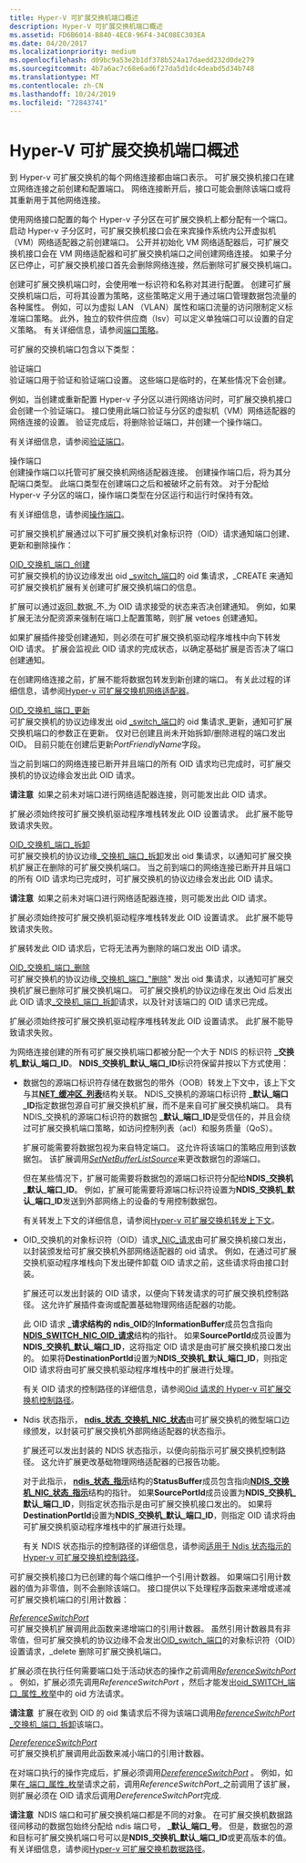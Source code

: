 ```yaml
---
title: Hyper-V 可扩展交换机端口概述
description: Hyper-V 可扩展交换机端口概述
ms.assetid: FD6B6014-B840-4EC8-96F4-34C08EC303EA
ms.date: 04/20/2017
ms.localizationpriority: medium
ms.openlocfilehash: d09bc9a53e2b1df378b524a17daedd232d0de279
ms.sourcegitcommit: 4b7a6ac7c68e6ad6f27da5d1dc4deabd5d34b748
ms.translationtype: MT
ms.contentlocale: zh-CN
ms.lasthandoff: 10/24/2019
ms.locfileid: "72843741"
---
```

# <a name="overview-of-hyper-v-extensible-switch-ports"></a>Hyper-V 可扩展交换机端口概述


到 Hyper-v 可扩展交换机的每个网络连接都由端口表示。 可扩展交换机接口在建立网络连接之前创建和配置端口。 网络连接断开后，接口可能会删除该端口或将其重新用于其他网络连接。

使用网络接口配置的每个 Hyper-v 子分区在可扩展交换机上都分配有一个端口。 启动 Hyper-v 子分区时，可扩展交换机接口会在来宾操作系统内公开虚拟机（VM）网络适配器之前创建端口。 公开并初始化 VM 网络适配器后，可扩展交换机接口会在 VM 网络适配器和可扩展交换机端口之间创建网络连接。 如果子分区已停止，可扩展交换机接口首先会删除网络连接，然后删除可扩展交换机端口。

创建可扩展交换机端口时，会使用唯一标识符和名称对其进行配置。 创建可扩展交换机端口后，可将其设置为策略，这些策略定义用于通过端口管理数据包流量的各种属性。 例如，可以为虚拟 LAN （VLAN）属性和端口流量的访问限制定义标准端口策略。 此外，独立的软件供应商（Isv）可以定义单独端口可以设置的自定义策略。 有关详细信息，请参阅[端口策略](port-policies.md)。

可扩展的交换机端口包含以下类型：

<a href="" id="validation-ports"></a>验证端口  
验证端口用于验证和验证端口设置。 这些端口是临时的，在某些情况下会创建。

例如，当创建或重新配置 Hyper-v 子分区以进行网络访问时，可扩展交换机接口会创建一个验证端口。 接口使用此端口验证与分区的虚拟机（VM）网络适配器的网络连接的设置。 验证完成后，将删除验证端口，并创建一个操作端口。

有关详细信息，请参阅[验证端口](validation-ports.md)。

<a href="" id="operational-ports"></a>操作端口  
创建操作端口以托管可扩展交换机网络适配器连接。 创建操作端口后，将为其分配端口类型。 此端口类型在创建端口之后和被破坏之前有效。 对于分配给 Hyper-v 子分区的端口，操作端口类型在分区运行和运行时保持有效。

有关详细信息，请参阅[操作端口](operational-ports.md)。

可扩展交换机扩展通过以下可扩展交换机对象标识符（OID）请求通知端口创建、更新和删除操作：

<a href="" id="oid-switch-port-create"></a>[OID\_交换机\_端口\_创建](https://docs.microsoft.com/windows-hardware/drivers/network/oid-switch-port-create)  
可扩展交换机的协议边缘发出 oid [\_switch\_端口](https://docs.microsoft.com/windows-hardware/drivers/network/oid-switch-port-create)的 oid 集请求，\_CREATE 来通知可扩展交换机扩展有关创建可扩展交换机端口的信息。

扩展可以通过返回\_数据\_不\_为 OID 请求接受的状态来否决创建通知。 例如，如果扩展无法分配资源来强制在端口上配置策略，则扩展 vetoes 创建通知。

如果扩展插件接受创建通知，则必须在可扩展交换机驱动程序堆栈中向下转发 OID 请求。 扩展会监视此 OID 请求的完成状态，以确定基础扩展是否否决了端口创建通知。

在创建网络连接之前，扩展不能将数据包转发到新创建的端口。 有关此过程的详细信息，请参阅[Hyper-v 可扩展交换机网络适配器](hyper-v-extensible-switch-network-adapters.md)。

<a href="" id="oid-switch-port-updated"></a>[OID\_交换机\_端口\_更新](https://docs.microsoft.com/windows-hardware/drivers/network/oid-switch-port-updated)  
可扩展交换机的协议边缘发出 oid [\_switch\_端口](https://docs.microsoft.com/windows-hardware/drivers/network/oid-switch-port-updated)的 oid 集请求\_更新，通知可扩展交换机端口的参数正在更新。 仅对已创建且尚未开始拆卸/删除进程的端口发出 OID。 目前只能在创建后更新*PortFriendlyName*字段。

当之前到端口的网络连接已断开并且端口的所有 OID 请求均已完成时，可扩展交换机的协议边缘会发出此 OID 请求。

**请注意**  如果之前未对端口进行网络适配器连接，则可能发出此 OID 请求。

 

扩展必须始终按可扩展交换机驱动程序堆栈转发此 OID 设置请求。 此扩展不能导致请求失败。

<a href="" id="oid-switch-port-teardown"></a>[OID\_交换机\_端口\_拆卸](https://docs.microsoft.com/windows-hardware/drivers/network/oid-switch-port-teardown)  
可扩展交换机的协议边缘[\_交换机\_端口\_拆卸](https://docs.microsoft.com/windows-hardware/drivers/network/oid-switch-port-teardown)发出 oid 集请求，以通知可扩展交换机扩展正在删除的可扩展交换机端口。 当之前到端口的网络连接已断开并且端口的所有 OID 请求均已完成时，可扩展交换机的协议边缘会发出此 OID 请求。

**请注意**  如果之前未对端口进行网络适配器连接，则可能发出此 OID 请求。

 

扩展必须始终按可扩展交换机驱动程序堆栈转发此 OID 设置请求。 此扩展不能导致请求失败。

扩展转发此 OID 请求后，它将无法再为删除的端口发出 OID 请求。

<a href="" id="oid-switch-port-delete"></a>[OID\_交换机\_端口\_删除](https://docs.microsoft.com/windows-hardware/drivers/network/oid-switch-port-delete)  
可扩展交换机的协议边缘[\_交换机\_端口\_"删除](https://docs.microsoft.com/windows-hardware/drivers/network/oid-switch-port-delete)" 发出 oid 集请求，以通知可扩展交换机扩展已删除可扩展交换机端口。 可扩展交换机的协议边缘在发出 Oid 后发出此 OID 请求[\_交换机\_端口\_拆卸](https://docs.microsoft.com/windows-hardware/drivers/network/oid-switch-port-teardown)请求，以及针对该端口的 OID 请求已完成。

扩展必须始终按可扩展交换机驱动程序堆栈转发此 OID 设置请求。 此扩展不能导致请求失败。

为网络连接创建的所有可扩展交换机端口都被分配一个大于 NDIS 的标识符 **\_交换机\_默认\_端口\_ID**。 **NDIS\_交换机\_默认\_端口\_ID**标识符保留并按以下方式使用：

-   数据包的源端口标识符存储在数据包的带外（OOB）转发上下文中，该上下文与其[**NET\_缓冲区\_列表**](https://docs.microsoft.com/windows-hardware/drivers/ddi/ndis/ns-ndis-_net_buffer_list)结构关联。 NDIS\_交换机的源端口标识符 **\_默认\_端口\_ID**指定数据包源自可扩展交换机扩展，而不是来自可扩展交换机端口。 具有 NDIS\_交换机的源端口标识符的数据包 **\_默认\_端口\_ID**是受信任的，并且会绕过可扩展交换机端口策略，如访问控制列表（acl）和服务质量（QoS）。

    扩展可能需要将数据包视为来自特定端口。 这允许将该端口的策略应用到该数据包。 该扩展调用[*SetNetBufferListSource*](https://docs.microsoft.com/windows-hardware/drivers/ddi/ndis/nc-ndis-ndis_switch_set_net_buffer_list_source)来更改数据包的源端口。

    但在某些情况下，扩展可能需要将数据包的源端口标识符分配给**NDIS\_交换机\_默认\_端口\_ID**。 例如，扩展可能需要将源端口标识符设置为**NDIS\_交换机\_默认\_端口\_ID**发送到外部网络上的设备的专用控制数据包。

    有关转发上下文的详细信息，请参阅[Hyper-v 可扩展交换机转发上下文](hyper-v-extensible-switch-forwarding-context.md)。

-   OID\_交换机的对象标识符（OID）请求[\_NIC\_请求](https://docs.microsoft.com/windows-hardware/drivers/network/oid-switch-nic-request)由可扩展交换机接口发出，以封装颁发给可扩展交换机外部网络适配器的 oid 请求。 例如，在通过可扩展交换机驱动程序堆栈向下发出硬件卸载 OID 请求之前，这些请求将由接口封装。

    扩展还可以发出封装的 OID 请求，以便向下转发请求的可扩展交换机控制路径。 这允许扩展插件查询或配置基础物理网络适配器的功能。

    此 OID 请求 **\_请求结构的 ndis\_OID**的**InformationBuffer**成员包含指向[**NDIS\_SWITCH\_NIC\_OID\_请求**](https://docs.microsoft.com/windows-hardware/drivers/ddi/ntddndis/ns-ntddndis-_ndis_switch_nic_oid_request)结构的指针。 如果**SourcePortId**成员设置为**NDIS\_交换机\_默认\_端口\_ID**，这将指定 OID 请求是由可扩展交换机接口发出的。 如果将**DestinationPortId**设置为**NDIS\_交换机\_默认\_端口\_ID**，则指定 OID 请求将由可扩展交换机驱动程序堆栈中的扩展进行处理。

    有关 OID 请求的控制路径的详细信息，请参阅[Oid 请求的 Hyper-v 可扩展交换机控制路径](hyper-v-extensible-switch-control-path-for-oid-requests.md)。

-   Ndis 状态指示， [**ndis\_状态\_交换机\_NIC\_状态**](https://docs.microsoft.com/windows-hardware/drivers/network/ndis-status-switch-nic-status)由可扩展交换机的微型端口边缘颁发，以封装可扩展交换机外部网络适配器的状态指示。

    扩展还可以发出封装的 NDIS 状态指示，以便向前指示可扩展交换机控制路径。 这允许扩展更改基础物理网络适配器的已报告功能。

    对于此指示， [**ndis\_状态\_指示**](https://docs.microsoft.com/windows-hardware/drivers/ddi/ndis/ns-ndis-_ndis_status_indication)结构的**StatusBuffer**成员包含指向[**NDIS\_交换机\_NIC\_状态\_指示**](https://docs.microsoft.com/windows-hardware/drivers/ddi/ndis/ns-ndis-_ndis_switch_nic_status_indication)结构的指针。 如果**SourcePortId**成员设置为**NDIS\_交换机\_默认\_端口\_ID**，则指定状态指示是由可扩展交换机接口发出的。 如果将**DestinationPortId**设置为**NDIS\_交换机\_默认\_端口\_ID**，则指定 OID 请求将由可扩展交换机驱动程序堆栈中的扩展进行处理。

    有关 NDIS 状态指示的控制路径的详细信息，请参阅[适用于 Ndis 状态指示的 Hyper-v 可扩展交换机控制路径](hyper-v-extensible-switch-control-path-for-ndis-status-indications.md)。

可扩展交换机接口为已创建的每个端口维护一个引用计数器。 如果端口引用计数器的值为非零值，则不会删除该端口。 接口提供以下处理程序函数来递增或递减可扩展交换机端口的引用计数器：

<a href="" id="referenceswitchport"></a>[*ReferenceSwitchPort*](https://docs.microsoft.com/windows-hardware/drivers/ddi/ndis/nc-ndis-ndis_switch_reference_switch_port)  
可扩展交换机扩展调用此函数来递增端口的引用计数器。 虽然引用计数器具有非零值，但可扩展交换机的协议边缘不会发出[OID\_switch\_端口](https://docs.microsoft.com/windows-hardware/drivers/network/oid-switch-port-delete)的对象标识符（OID）设置请求，\_delete 删除可扩展交换机端口。

扩展必须在执行任何需要端口处于活动状态的操作之前调用[*ReferenceSwitchPort*](https://docs.microsoft.com/windows-hardware/drivers/ddi/ndis/nc-ndis-ndis_switch_reference_switch_port) 。 例如，扩展必须先调用*ReferenceSwitchPort* ，然后才能发出[oid\_SWITCH\_端口\_属性\_枚举](https://docs.microsoft.com/windows-hardware/drivers/network/oid-switch-port-property-enum)中的 oid 方法请求。

**请注意**  扩展在收到 OID 的 oid 集请求后不得为该端口调用[*ReferenceSwitchPort*](https://docs.microsoft.com/windows-hardware/drivers/ddi/ndis/nc-ndis-ndis_switch_reference_switch_port) [\_交换机\_端口\_拆卸](https://docs.microsoft.com/windows-hardware/drivers/network/oid-switch-port-teardown)该端口。

 

<a href="" id="dereferenceswitchport"></a>[*DereferenceSwitchPort*](https://docs.microsoft.com/windows-hardware/drivers/ddi/ndis/nc-ndis-ndis_switch_reference_switch_port)  
可扩展交换机扩展调用此函数来减小端口的引用计数器。

在对端口执行的操作完成后，扩展必须调用[*DereferenceSwitchPort*](https://docs.microsoft.com/windows-hardware/drivers/ddi/ndis/nc-ndis-ndis_switch_reference_switch_port) 。 例如，如果在[\_端口\_属性\_枚举](https://docs.microsoft.com/windows-hardware/drivers/network/oid-switch-port-property-enum)请求之前，调用*ReferenceSwitchPort*\_之前调用了该扩展，则扩展必须在 OID 请求后调用*DereferenceSwitchPort*完成.

**请注意**  NDIS 端口和可扩展交换机端口都是不同的对象。 在可扩展交换机数据路径间移动的数据包始终分配给 ndis 端口号， **\_默认\_端口\_号**。 但是，数据包的源和目标可扩展交换机端口号可以是**NDIS\_交换机\_默认\_端口\_ID**或更高版本的值。 有关详细信息，请参阅[Hyper-v 可扩展交换机数据路径](hyper-v-extensible-switch-data-path.md)。

 

 

 





